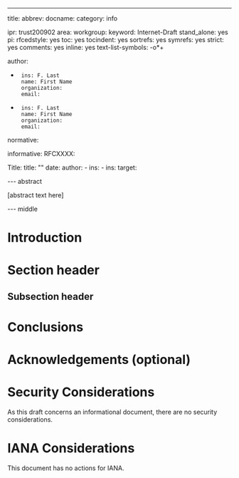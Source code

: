 --- 
title: 
abbrev: 
docname: 
category: info
 
ipr: trust200902
area: 
workgroup: 
keyword: Internet-Draft
stand_alone: yes
pi:
  rfcedstyle: yes
  toc: yes
  tocindent: yes
  sortrefs: yes
  symrefs: yes
  strict: yes
  comments: yes
  inline: yes
  text-list-symbols: -o*+
 
author:
 
-
       ins: F. Last
       name: First Name
       organization: 
       email: 
 
-
       ins: F. Last
       name: First Name
       organization: 
       email: 
 
normative:
 
informative: 
   RFCXXXX:
 
   Title:
     title: ""
     date: 
     author:
        - ins: 
        - ins: 
     target: 
 
--- abstract
 
[abstract text here]
 
--- middle
 
Introduction
============
 
Section header
==============

Subsection header
-----------------

Conclusions
===========

Acknowledgements (optional)
================
 
Security Considerations
=======================
 
As this draft concerns an informational document, there are no security considerations.
 
IANA Considerations
===================
 
This document has no actions for IANA.
